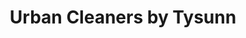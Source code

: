 ---
title: "Urban Cleaners by Tysunn"
url: /curridabat/urban-cleaners-by-tysunn/
shop: Wäscherei
---
